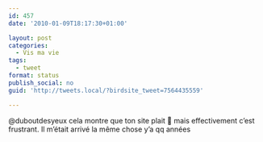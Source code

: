 ```yaml
---
id: 457
date: '2010-01-09T18:17:30+01:00'

layout: post
categories:
  - Vis ma vie
tags:
  - tweet
format: status
publish_social: no
guid: 'http://tweets.local/?birdsite_tweet=7564435559'

---
```


@duboutdesyeux cela montre que ton site plait 🙂 mais effectivement c’est frustrant. Il m’était arrivé la même chose y’a qq années
